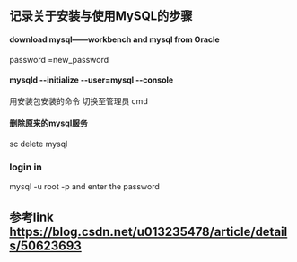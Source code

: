 ## 记录关于安装与使用MySQL的步骤

#### download mysql——workbench and mysql from Oracle
password =new_password


#### mysqld --initialize --user=mysql --console
用安装包安装的命令 切换至管理员 cmd

#### 删除原来的mysql服务
sc delete mysql

### login in 
mysql -u root -p  and enter the password





## 参考link https://blog.csdn.net/u013235478/article/details/50623693